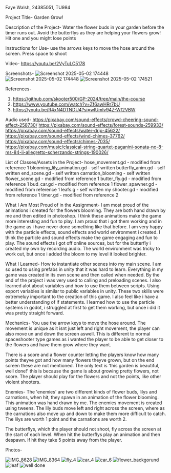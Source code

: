 Faye Walsh, 24385051, TU984

Project Title- 
Garden Grow!


Description of the Project- 
Water the flower buds in your garden before the timer runs out. Avoid the butterflys as they are helping your flowers grow! Hit one and you might lose points

Instructions for Use-
use the arrows keys to move the hose around the screen. 
Press space to shoot 

Video- 
https://youtu.be/2VyTuLC5178

Screenshots- 
![Screenshot 2025-05-02 174448](https://github.com/user-attachments/assets/8add68a9-6e7c-47d2-859f-1d791232679a)
![Screenshot 2025-05-02 174448](https://github.com/user-attachments/assets/c461e446-2d57-4926-9508-15469a615c2d)
![Screenshot 2025-05-02 174521](https://github.com/user-attachments/assets/1c1006a2-2685-4b1b-ae72-949adea4194d)


References- 
1. https://github.com/skooter500/GP-2024/tree/main/the-course
2. https://www.youtube.com/watch?v=Zf6awHRr7bU
3. https://youtu.be/R4xN4DTNDU4?si=wlUmlv94Z-Wf2VBW

Audio used- 
https://pixabay.com/sound-effects/crowd-cheering-sound-effect-258730/
https://pixabay.com/sound-effects/forest-sounds-259933/
https://pixabay.com/sound-effects/water-drip-45622/
https://pixabay.com/sound-effects/wind-chimes-37762/
https://pixabay.com/sound-effects/chimes-7035/
https://pixabay.com/music/classical-string-quartet-paganini-sonata-no-8-ms-84-ii-allegretto-scherzando-strings-190026/

List of Classes/Assets in the Project- 
hose_movement.gd - modified from reference 1
blooming_lily_animation.gd - self written
butterfly_anim.gd - self written
end_scene.gd - self written
carnation_blooming - self written 
flower_scene.gd - modified from reference 1
butter_fly.gd - modified from reference 1
bud_car.gd - modified from reference 1
flower_spawner.gd - modified from reference 1
leafs.g - self written 
my shooter.gd - modified from reference 1 
timer.gd - modified from reference 2


What I Am Most Proud of in the Assignment-
I am most proud of the animations i created for the flowers blooming. They are both hand drawn by me and then edited in photoshop. I think these animations make the game more interesting and fun to play. I am proud that i got them working and in the game as i have never done something like that before. 
I am very happy with the particle effects, sound effects and world environment i created. I think the particle and sound effects make the game engaging and fun to play. The sound effects i got off online sources, but for the butterfly i created my own by recording audio. The world environment was tricky to work out, but once i added the bloom to my level it looked brighter. 

What I Learned-
How to instantiate other scenes into my main scene. I am so used to using prefabs in unity that it was hard to learn. Everything in my game was created in its own scene and then called when needed. By the end of the project i was very used to calling and preloading scenes. 
I also learned alot about variables and how to use them between scripts. Using export variables is similar to public variables in unity. 
These two skills were extremeluy important to the creation of this game. 
I also feel like i have a better understanding of if statements. 
I learned how to use the particle systems in godot, i struggled at first to get them working, but once i did it was pretty straight forward. 


Mechanics-
You use the arrow keys to move the hose around. The movement is unique as it isnt just left and right movement, the player can also move un and down the screen aswell. This is different to normal spaceshooter type games as i wanted the player to be able to get closer to the flowers and have them grow where they want. 

There is a score and a flower counter letting the players know how many points theyve got and how many flowers theyve grown, but on the end screen these are not mentioned. The only text is 'this garden is beautiful, well done!' this is because the game is about growing pretty flowers, not score. The player should play for the flowers and not the points, like other violent shooters. 

Enemies- 
The 'enemies' are two different kinds of flower buds, lilys and carnations, when hit, they spawn in an animation of the flower blooming. This animation was hand drawn by me. 
The enemies movement is created using tweens. The lily buds move left and right across the screen, where as the carnations also move up and down to make them more difficult to catch. 
The lilys are worth 1 point and the carnations are worth 2.

The butterflys, which the player should not shoot, fly across the screen at the start of each level. When hit the butterflys play an animation and then despawn. If hit they take 5 points away from the player.

Photos- 

![IMG_8628](https://github.com/user-attachments/assets/8b18f60b-bf2f-41d2-a9b2-5ce78280c070)
![IMG_8364](https://github.com/user-attachments/assets/699d55e5-74d4-4903-9876-d793b551e836)
![fly_4](https://github.com/user-attachments/assets/27cca1e4-e8b6-458b-9bc5-1ef03f344d30)
![car_4](https://github.com/user-attachments/assets/7ed0f1a5-0c9e-4507-a8da-2f357936cc18)
![car_6](https://github.com/user-attachments/assets/8acf3ddc-0eb6-4953-baa6-38cccc2dbfca)
![flower_backgorund](https://github.com/user-attachments/assets/f64cae44-c25f-4c07-9016-fc971a34b582)
![leaf](https://github.com/user-attachments/assets/40dd94b3-ab91-4584-b762-ae3797f4336c)
![well done](https://github.com/user-attachments/assets/4af78732-32db-4d78-adf4-972a26c73216)






